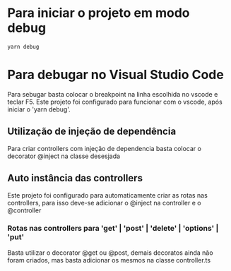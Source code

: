 
# Para iniciar o projeto em modo debug
```prompt
yarn debug
```
# Para debugar no Visual Studio Code
Para sebugar basta colocar o breakpoint na linha escolhida no vscode e teclar F5.
Este projeto foi configurado para funcionar com o vscode, após iniciar o 'yarn debug'.

## Utilização de injeção de dependência
Para criar controllers com injeção de dependencia basta colocar o decorator @inject na classe desesjada

## Auto instância das controllers
Este projeto foi configurado para automaticamente criar as rotas nas controllers, para isso deve-se adicionar o @inject na controller
e o @controller

### Rotas nas controllers para 'get' | 'post' | 'delete' | 'options' | 'put'
Basta utilizar o decorator @get ou @post, demais decoratos ainda não foram criados, mas basta adicionar os mesmos na classe controller.ts
